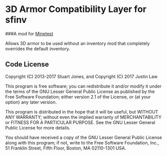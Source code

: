 # 3D Armor Compatibility Layer for sfinv

###A mod for [Minetest](http://www.minetest.net)

Allows 3D armor to be used without an inventory mod
that completely overrides the default inventory.

## Code License

Copyright (C) 2013-2017 Stuart Jones, and Copyright (C) 2017 Justin Law

This program is free software; you can redistribute it and/or modify
it under the terms of the GNU Lesser General Public License as published by
the Free Software Foundation; either version 2.1 of the License, or
(at your option) any later version.

This program is distributed in the hope that it will be useful,
but WITHOUT ANY WARRANTY; without even the implied warranty of
MERCHANTABILITY or FITNESS FOR A PARTICULAR PURPOSE.  See the
GNU Lesser General Public License for more details.

You should have received a copy of the GNU Lesser General Public License along
with this program; if not, write to the Free Software Foundation, Inc.,
51 Franklin Street, Fifth Floor, Boston, MA 02110-1301 USA.
